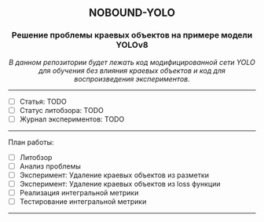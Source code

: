 <div align="center" >
    <h2>NOBOUND-YOLO</h2>
    <h3>Решение проблемы краевых объектов на примере модели YOLOv8</h3>
    <p><i>В данном репозитории будет лежать код модифицированной сети YOLO для обучения без влияния краевых объектов и код для воспроизведения экспериментов.</i></p>
</div>

---

- [ ] Статья: TODO
- [ ] Статус литобзора: TODO
- [ ] Журнал экспериментов: TODO

---

План работы:
- [ ] Литобзор
- [ ] Анализ проблемы
- [ ] Эксперимент: Удаление краевых объектов из разметки
- [ ] Эксперимент: Удаление краевых объектов из loss функции
- [ ] Реализация интегральной метрики
- [ ] Тестирование интегральной метрики

---

